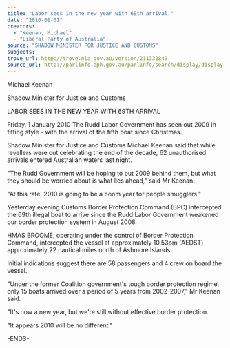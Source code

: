 ```yaml
---
title: "Labor sees in the new year with 69th arrival."
date: "2010-01-01"
creators:
  - "Keenan, Michael"
  - "Liberal Party of Australia"
source: "SHADOW MINISTER FOR JUSTICE AND CUSTOMS"
subjects:
trove_url: http://trove.nla.gov.au/version/211332849
source_url: http://parlinfo.aph.gov.au/parlInfo/search/display/display.w3p;query=Id%3A%22media/pressrel/T3XW6%22
---
```


 Michael Keenan 

 Shadow Minister for Justice and Customs 

 LABOR SEES IN THE NEW YEAR WITH 69TH ARRIVAL   

 Friday, 1 January 2010  The Rudd Labor Government has seen out 2009 in fitting style - with the  arrival of the fifth boat since Christmas.    

 Shadow Minister for Justice and Customs Michael Keenan said that while  revellers were out celebrating the end of the decade, 62 unauthorised  arrivals entered Australian waters last night.  

 

 "The Rudd Government will be hoping to put 2009 behind them, but what  they should be worried about is what lies ahead," said Mr Keenan.    

 "At this rate, 2010 is going to be a boom year for people smugglers."    

 Yesterday evening Customs Border Protection Command (BPC)  intercepted the 69th illegal boat to arrive since the Rudd Labor  Government weakened our border protection system in August 2008.  

 

 HMAS BROOME, operating under the control of Border Protection  Command, intercepted the vessel at approximately 10.53pm (AEDST)  approximately 22 nautical miles north of Ashmore Islands.    

 Initial indications suggest there are 58 passengers and 4 crew on board  the vessel.    

 "Under the former Coalition government's tough border protection  regime, only 15 boats arrived over a period of 5 years from 2002-2007,"  Mr Keenan said.    

 "It's now a new year, but we're still without effective border protection.    

 "It appears 2010 will be no different."    

 -ENDS-    

